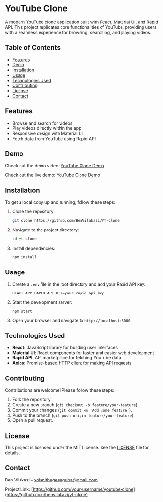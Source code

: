 # YouTube Clone

A modern YouTube clone application built with React, Material UI, and Rapid API. This project replicates core functionalities of YouTube, providing users with a seamless experience for browsing, searching, and playing videos.

## Table of Contents

- [Features](#features)
- [Demo](#demo)
- [Installation](#installation)
- [Usage](#usage)
- [Technologies Used](#technologies-used)
- [Contributing](#contributing)
- [License](#license)
- [Contact](#contact)

## Features

- Browse and search for videos
- Play videos directly within the app
- Responsive design with Material UI
- Fetch data from YouTube using Rapid API

## Demo

Check out the demo video: [YouTube Clone Demo](https://screenapp.io/app/#/shared/1UUeUyHBpI)

Check out the live demo: [YouTube Clone Demo](https://youtubeclone-farhan.netlify.app/)

## Installation

To get a local copy up and running, follow these steps:

1. Clone the repository:
   ```bash
   git clone https://github.com/BenVilakazi/YT-clone
   ```
2. Navigate to the project directory:
   ```bash
   cd yt-clone
   ```
3. Install dependencies:
   ```bash
   npm install
   ```

## Usage

1. Create a `.env` file in the root directory and add your Rapid API key:
   ```env
   REACT_APP_RAPID_API_KEY=your_rapid_api_key
   ```
2. Start the development server:
   ```bash
   npm start
   ```
3. Open your browser and navigate to `http://localhost:3000`.

## Technologies Used

- **React**: JavaScript library for building user interfaces
- **Material UI**: React components for faster and easier web development
- **Rapid API**: API marketplace for fetching YouTube data
- **Axios**: Promise-based HTTP client for making API requests

## Contributing

Contributions are welcome! Please follow these steps:

1. Fork the repository.
2. Create a new branch (`git checkout -b feature/your-feature`).
3. Commit your changes (`git commit -m 'Add some feature'`).
4. Push to the branch (`git push origin feature/your-feature`).
5. Open a pull request.

## License

This project is licensed under the MIT License. See the [LICENSE](LICENSE) file for details.

## Contact

Ben Vilakazi - [xolanithegeenguba@gmail.com](mailto:xolanithegeenguba@gmail.com)

Project Link: [https://github.com/your-username/youtube-clone](https://github.com/benvilakazi/yt-clone)
